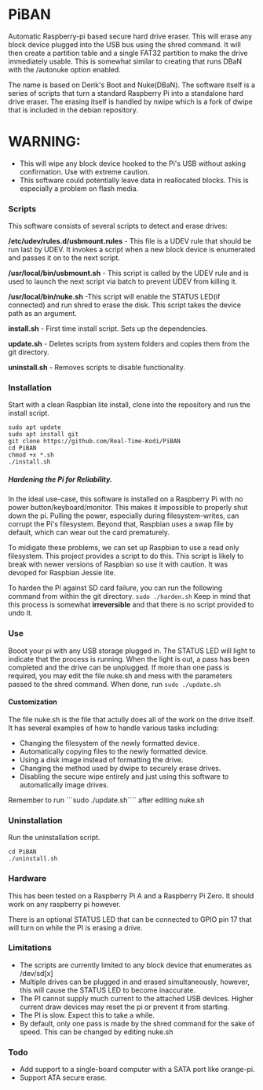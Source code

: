 # PiBAN
Automatic Raspberry-pi based secure hard drive eraser. This will erase any block device plugged into the USB bus using the shred command. It will then create a partition table and a single FAT32 partition to make the drive immediately usable. This is somewhat similar to creating that runs DBaN with the /autonuke option enabled.

The name is based on Derik's Boot and Nuke(DBaN). The software itself is a series of scripts that turn a standard Raspberry Pi into a standalone hard drive eraser. The erasing itself is handled by nwipe which is a fork of dwipe that is included in the debian repository.

# WARNING:
 * This will wipe any block device hooked to the Pi's USB without asking confirmation. Use with extreme caution.
 * This software could potentially leave data in reallocated blocks. This is especially a problem on flash media.


### Scripts
This software consists of several scripts to detect and erase drives:

**/etc/udev/rules.d/usbmount.rules** - This file is a UDEV rule that should be run last by UDEV. It invokes a script when a new block device is enumerated and passes it on to the next script.

**/usr/local/bin/usbmount.sh** - This script is called by the UDEV rule and is used to launch the next script via batch to prevent UDEV from killing it.

**/usr/local/bin/nuke.sh** -This script will enable the STATUS LED(if connected) and run shred to erase the disk. This script takes the device path as an argument.

**install.sh** - First time install script. Sets up the dependencies.

**update.sh** - Deletes scripts from system folders and copies them from the git directory.

**uninstall.sh** - Removes scripts to disable functionality.


### Installation
Start with a clean Raspbian lite install, clone into the repository and run the install script.

```
sudo apt update
sudo apt install git
git clone https://github.com/Real-Time-Kodi/PiBAN
cd PiBAN
chmod +x *.sh
./install.sh
```

##### Hardening the Pi for Reliability.

In the ideal use-case, this software is installed on a Raspberry Pi with no power button/keyboard/monitor.
This makes it impossible to properly shut down the pi. Pulling the power, especially during filesystem-writes, can corrupt the Pi's filesystem.
Beyond that, Raspbian uses a swap file by default, which can wear out the card prematurely.

To midigate these problems, we can set up Raspbian to use a read only filesystem.
This project provides a script to do this. This script is likely to break with newer versions of Raspbian so use it with caution. It was devoped for Raspbian Jessie lite.

To harden the Pi against SD card failure, you can run the following command from within the git directory. ````sudo ./harden.sh````
Keep in mind that this process is somewhat **irreversible** and that there is no script provided to undo it.

### Use
Booot your pi with any USB storage plugged in. The STATUS LED will light to indicate that the process is running. When the light is out, a pass has been completed and the drive can be unplugged. If more than one pass is required, you may edit the file nuke.sh and mess with the parameters passed to the shred command. When done, run ````sudo ./update.sh````

#### Customization
The file nuke.sh is the file that actully does all of the work on the drive itself. It has several examples of how to handle various tasks including:
 * Changing the filesystem of the newly formatted device.
 * Automatically copying files to the newly formatted device.
 * Using a disk image instead of formatting the drive.
 * Changing the method used by dwipe to securely erase drives.
 * Disabling the secure wipe entirely and just using this software to automatically image drives.
 
Remember to run ```sudo ./update.sh```` after editing nuke.sh
 
### Uninstallation
Run the uninstallation script.

```
cd PiBAN
./uninstall.sh
```

### Hardware
This has been tested on a Raspberry Pi A and a Raspberry Pi Zero. It should work on any raspberry pi however.

There is an optional STATUS LED that can be connected to GPIO pin 17 that will turn on while the PI is erasing a drive.

### Limitations
 * The scripts are currently limited to any block device that enumerates as /dev/sd[x]
 * Multiple drives can be plugged in and erased simultaneously, however, this will cause the STATUS LED to become inaccurate.
 * The PI cannot supply much current to the attached USB devices. Higher current draw devices may reset the pi or prevent it from starting.
 * The PI is slow. Expect this to take a while.
 * By default, only one pass is made by the shred command for the sake of speed. This can be changed by editing nuke.sh
 
### Todo
 * Add support to a single-board computer with a SATA port like orange-pi.
 * Support ATA secure erase.
